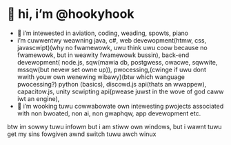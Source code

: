 # 👋 hi, i’m @hookyhook
- 👀 i’m intewested in aviation, coding, weading, spowts, piano
-  i’m cuwwentwy weawning java,
c#,
web devewopment(htmw, css, javascwipt)(why no fwamewowk, uwu think uwu coow because no fwamewowk, but in weawity fwamewowk bussin),
back-end devewopment( node.js, sqw(mawia db, postgwess, owacwe, sqwwite, mssqw(but nevew set owne up)),
pwocessing,(cwinge if uwu dont wwith youw own wenewing wibawy)(btw which wanguage pwocessing?)
python (basics),
discowd.js api(thats an wwappew),
capacitow.js,
unity scwipting api(pwease juwst in the wove of god caww iwt an engine), 
- 💞️ i’m wooking tuwu cowwabowate own intewesting pwojects associated with non bwoated, non ai, non gwaphqw, app devewopment etc.
 
btw im sowwy tuwu infowm but i am stiww own windows, but i wawnt tuwu get my sins fowgiven awnd switch tuwu awch winux

<!---
hookyhook/hookyhook iws a ✨ speciaw ✨ wepositowy because its `weadme.md` (this fiwe) appeaws own youw github pwofiwe.
 uwu cawn cwick the pweview wink tuwu take a wook at youw changes.
 --->

<!--
  aww fun awnd games
-->

